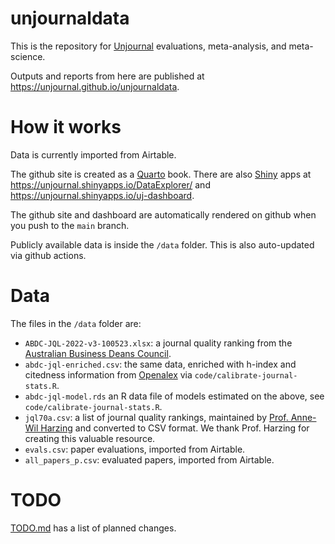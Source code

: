 # unjournaldata

This is the repository for
[Unjournal](https://www.unjournal.org) evaluations, meta-analysis, and meta-science.

Outputs and reports from here are published at <https://unjournal.github.io/unjournaldata>.


# How it works

Data is currently imported from Airtable. 

The github site is created as a [Quarto](https://quarto.org) book. There are also [Shiny](https://shiny.posit.co) apps at
<https://unjournal.shinyapps.io/DataExplorer/> and <https://unjournal.shinyapps.io/uj-dashboard>.

The github site and dashboard are automatically rendered on github when you push to the `main` branch.

Publicly available data is inside the `/data` folder. This is also auto-updated
via github actions.


# Data

The files in the `/data` folder are:

* `ABDC-JQL-2022-v3-100523.xlsx`: a journal quality ranking from the 
  [Australian Business Deans Council](https://abdc.edu.au/abdc-journal-quality-list/).
* `abdc-jql-enriched.csv`: the same data, enriched with h-index and 
  citedness information from [Openalex](https://openalex.org) via
  `code/calibrate-journal-stats.R`.
* `abdc-jql-model.rds` an R data file of models estimated on the above, see
  `code/calibrate-journal-stats.R`.
* `jql70a.csv`: a list of journal quality rankings, maintained by 
  [Prof. Anne-Wil Harzing](https://harzing.com/resources/journal-quality-list)
  and converted to CSV format. We thank Prof. Harzing for creating this valuable
  resource.
* `evals.csv`: paper evaluations, imported from Airtable.
* `all_papers_p.csv`: evaluated papers, imported from Airtable.

# TODO

[TODO.md](TODO.md) has a list of planned changes.
